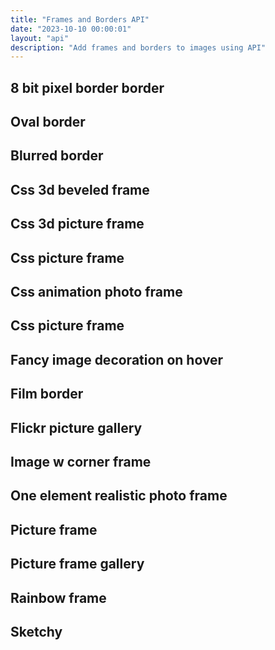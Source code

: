```yaml
---
title: "Frames and Borders API"
date: "2023-10-10 00:00:01"
layout: "api"
description: "Add frames and borders to images using API"
---
```



## 8 bit pixel border border

## Oval border

## Blurred border 

## Css 3d beveled frame 

## Css 3d picture frame 

## Css picture frame 

## Css animation photo frame 

## Css picture frame 

## Fancy image decoration on hover 

## Film  border

## Flickr picture gallery 

## Image w corner frame 

## One element realistic photo frame 

## Picture frame 

## Picture frame gallery 

## Rainbow frame 

## Sketchy  
